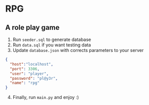# RPG
## A role play game

1. Run `seeder.sql` to generate database
2. Run `data.sql` if you want testing data
3. Update `database.json` with corrects parameters to your server
```json
{
  "host":"localhost",
  "port": 3306,
  "user": "player",
  "password": "pl@y3r",
  "name": "rpg"
}
```
4. Finally, run `main.py` and enjoy :)